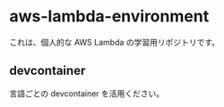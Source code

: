 # aws-lambda-environment

これは、個人的な AWS Lambda の学習用リポジトリです。

## devcontainer

言語ごとの devcontainer を活用ください。
